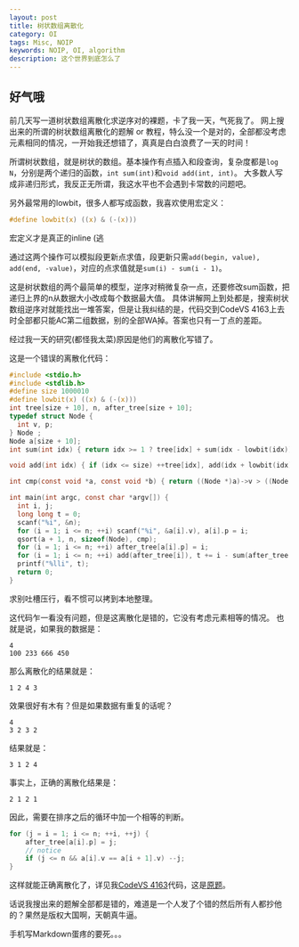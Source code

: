 ```yaml
---
layout: post  
title: 树状数组离散化 
category: OI
tags: Misc, NOIP
keywords: NOIP, OI, algorithm
description: 这个世界到底怎么了
---
```


## 好气哦

前几天写一道树状数组离散化求逆序对的裸题，卡了我一天，气死我了。
网上搜出来的所谓的树状数组离散化的题解 or 教程，特么没一个是对的，全部都没考虑元素相同的情况，一开始我还想错了，真真是白白浪费了一天的时间！

所谓树状数组，就是树状的数组。基本操作有点插入和段查询，复杂度都是`log N`，分别是两个递归的函数，`int sum(int)`和`void add(int, int)`。
大多数人写成非递归形式，我反正无所谓，我这水平也不会遇到卡常数的问题吧。

另外最常用的lowbit，很多人都写成函数，我喜欢使用宏定义：

```c
#define lowbit(x) ((x) & (-(x)))
```

宏定义才是真正的inline (逃

通过这两个操作可以模拟段更新点求值，段更新只需`add(begin, value), add(end, -value)`，对应的点求值就是`sum(i) - sum(i - 1)`。

这是树状数组的两个最简单的模型，逆序对稍微复杂一点，还要修改sum函数，把递归上界的n从数据大小改成每个数据最大值。
具体讲解网上到处都是，搜索树状数组逆序对就能找出一堆答案，但是让我纠结的是，代码交到CodeVS 4163上去时全部都只能AC第二组数据，别的全部WA掉。答案也只有一丁点的差距。

经过我一天的研究(都怪我太菜)原因是他们的离散化写错了。

这是一个错误的离散化代码：

```c
#include <stdio.h>
#include <stdlib.h>
#define size 1000010
#define lowbit(x) ((x) & (-(x)))
int tree[size + 10], n, after_tree[size + 10];
typedef struct Node {
  int v, p;
} Node ;
Node a[size + 10];
int sum(int idx) { return idx >= 1 ? tree[idx] + sum(idx - lowbit(idx)) : 0; }

void add(int idx) { if (idx <= size) ++tree[idx], add(idx + lowbit(idx)); }

int cmp(const void *a, const void *b) { return ((Node *)a)->v > ((Node *)b)->v; }

int main(int argc, const char *argv[]) {
  int i, j;
  long long t = 0;
  scanf("%i", &n);
  for (i = 1; i <= n; ++i) scanf("%i", &a[i].v), a[i].p = i;
  qsort(a + 1, n, sizeof(Node), cmp);
  for (i = 1; i <= n; ++i) after_tree[a[i].p] = i;
  for (i = 1; i <= n; ++i) add(after_tree[i]), t += i - sum(after_tree[i]);
  printf("%lli", t);
  return 0;
}
```

求别吐槽压行，看不惯可以拷到本地整理。

这代码乍一看没有问题，但是这离散化是错的，它没有考虑元素相等的情况。
也就是说，如果我的数据是：

```
4
100 233 666 450
```

那么离散化的结果就是：

```
1 2 4 3
```

效果很好有木有？但是如果数据有重复的话呢？

```
4
3 2 3 2
```

结果就是：

```
3 1 2 4
```

事实上，正确的离散化结果是：

```
2 1 2 1
```

因此，需要在排序之后的循环中加一个相等的判断。

```c
for (j = i = 1; i <= n; ++i, ++j) {
	after_tree[a[i].p] = j;
	// notice
	if (j <= n && a[i].v == a[i + 1].v) --j;
}
```

这样就能正确离散化了，详见我[CodeVS 4163](https://github.com/ice1000/OI-codes/blob/master/codevs/4163.c)代码，这是[原题](www.codevs.cn/problem/4163)。

话说我搜出来的题解全部都是错的，难道是一个人发了个错的然后所有人都抄他的？果然是版权大国啊，天朝真牛逼。

手机写Markdown蛋疼的要死。。。

